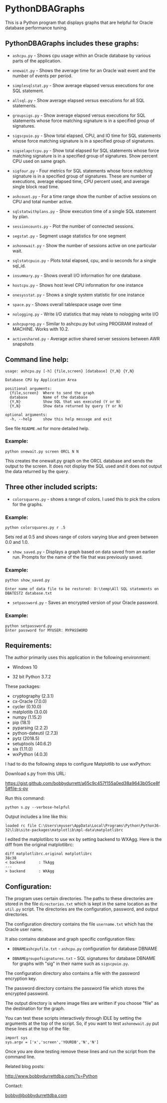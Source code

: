 # PythonDBAGraphs

This is a Python program that displays graphs that
are helpful for Oracle database performance tuning.

## PythonDBAGraphs includes these graphs:

* `ashcpu.py` - Shows cpu usage within an Oracle database by various parts of the application.

* `onewait.py` - Shows the average time for an Oracle wait event and the number of events per period.
          
* `simplesqlstat.py` - Show average elapsed versus executions for one SQL statement.

* `allsql.py` - Show average elapsed versus executions for all SQL statements.
         
* `groupsigs.py` - Show average elapsed versus executions for SQL statements whose force matching signature is in a specified group of signatures.
          
* `sigscpuio.py` - Show total elapsed, CPU, and IO time for SQL statements whose force matching signature is in a specified group of signatures.

* `sigselapctcpu.py` - Show total elapsed for SQL statements whose force matching signature is in a specified group of signatures. Show percent CPU used on same graph.

* `sigfour.py` - Four metrics for SQL statements whose force matching signature is in a specified group of signatures. These are number of executions, average elapsed time, CPU percent used, and average single block read time.
          
* `ashcount.py` - For a time range show the number of active sessions on CPU and total number active.

* `sqlstatwithplans.py` - Show execution time of a single SQL statement by plan.
                      
* `sessioncounts.py` - Plot the number of connected sessions.

* `segstat.py` - Segment usage statistics for one segment

* `ashonewait.py` - Show the number of sessions active on one particular wait.

* `sqlstatcpuio.py` - Plots total elapsed, cpu, and io seconds for a single sql_id.

* `iosummary.py` - Shows overall I/O information for one database.

* `hostcpu.py` - Shows host level CPU information for one instance

* `onesysstat.py` - Shows a single system statistic for one instance

* `space.py` - Shows overall tablespace usage over time

* `nologging.py` - Write I/O statistics that may relate to nologging write I/O

* `ashcpuprog.py` - Similar to ashcpu.py but using PROGRAM instead of MACHINE. Works with 10.2.

* `activeshared.py` - Average active shared server sessions between AWR snapshots
          
## Command line help:
```
usage: ashcpu.py [-h] {file,screen} [database] {Y,N} {Y,N}

Database CPU by Application Area

positional arguments:
  {file,screen}  Where to send the graph
  database       Name of the database
  {Y,N}          Show SQL that was executed (Y or N)
  {Y,N}          Show data returned by query (Y or N)

optional arguments:
  -h, --help     show this help message and exit
```
See file `README.md` for more detailed help.

### Example:

`python onewait.py screen ORCL N N`

This creates the onewait.py graph on the ORCL database and sends the output to 
the screen. It does not display the SQL used and it does not output the
data returned by the query.

## Three other included scripts:

* `colorsquares.py` - shows a range of colors. I used this to pick the colors
for the graphs.

### Example:

`python colorsquares.py r .5`

Sets red at 0.5 and shows range of colors varying blue and green between 0.0 and 1.0.

* `show_saved.py` - Displays a graph based on data saved from an earlier run. Prompts for the name of the file that was previously saved.

### Example:

`python show_saved.py`

`Enter name of data file to be restored: D:\temp\All SQL statements on DBATEST2 database.txt`

* `setpassword.py` - Saves an encrypted version of your Oracle password.

### Example:
```
python setpassword.py
Enter password for MYUSER: MYPASSWORD
```

## Requirements:

The author primarily uses this application in the following environment:

* Windows 10

* 32 bit Python 3.7.2

These packages:

* cryptography (2.3.1)
* cx-Oracle (7.0.0)
* cycler (0.10.0)
* matplotlib (3.0.0)
* numpy (1.15.2)
* pip (18.1)
* pyparsing (2.2.2)
* python-dateutil (2.7.3)
* pytz (2018.5)
* setuptools (40.6.2)
* six (1.11.0)
* wxPython (4.0.3)

I had to do the following steps to configure Matplotlib to use wxPython:

Download s.py from this URL:

https://gist.github.com/bobbydurrett/a65c9c457f155a0ed38a9643b05ce8f5#file-s-py

Run this command:

`python s.py --verbose-helpful `

Output includes a line like this:
```
loaded rc file C:\Users\myuser\AppData\Local\Programs\Python\Python36-32\lib\site-packages\matplotlib\mpl-data\matplotlibrc
```
I edited the matplotlibrc to use wx by setting backend to WXAgg. Here is the diff from the original matplotlibrc:
```
diff matplotlibrc.original matplotlibrc
38c38
< backend      : TkAgg
---
> backend      : WXAgg
```
## Configuration:

The program uses certain directories. The paths to these directories
are stored in the file `directories.txt` which is kept in the same 
location as the `util.py` script. The directories are the configuration, 
password, and output directories.

The configuration directory contains the file `username.txt`
which has the Oracle user name.

It also contains database and graph specific configuration files:

* `DBNAMEashcpufile.txt` - `ashcpu.py` configuration for database DBNAME

* `DBNAMEgroupofsignatures.txt` - SQL signatures for database DBNAME for graphs with "sig" in their name such as `sigscpuio.py`.

The configuration directory also contains a file with the password encryption key.

The password directory contains the password file which stores the
encrypted password.

The output directory is where image files are written if you choose
"file" as the destination for the graph.

You can test these scripts interactively through IDLE by setting the arguments
at the top of the script. So, if you want to test `ashonewait.py` put these lines
at the top of the file:
```
import sys
sys.argv = ['x','screen','YOURDB','N','N']
```
Once you are done testing remove these lines and run the script from the command line.

Related blog posts:

http://www.bobbydurrettdba.com/?s=Python

Contact:

bobby@bobbydurrettdba.com

